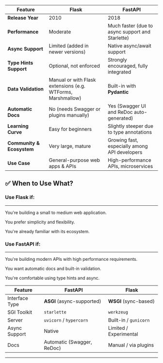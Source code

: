 | Feature                   | **Flask**                                                   | **FastAPI**                                      |
| ------------------------- | ----------------------------------------------------------- | ------------------------------------------------ |
| **Release Year**          | 2010                                                        | 2018                                             |
| **Performance**           | Moderate                                                    | Much faster (due to async support and Starlette) |
| **Async Support**         | Limited (added in newer versions)                           | Native async/await support                       |
| **Type Hints Support**    | Optional, not enforced                                      | Strongly encouraged, fully integrated            |
| **Data Validation**       | Manual or with Flask extensions (e.g. WTForms, Marshmallow) | Built-in with **Pydantic**                       |
| **Automatic Docs**        | No (needs Swagger or plugins manually)                      | Yes (Swagger UI and ReDoc auto-generated)        |
| **Learning Curve**        | Easy for beginners                                          | Slightly steeper due to type annotations         |
| **Community & Ecosystem** | Very large, mature                                          | Growing fast, especially among API developers    |
| **Use Case**              | General-purpose web apps & APIs                             | High-performance APIs, microservices             |




✅ When to Use What?
---

### Use Flask if:
---

You're building a small to medium web application.

You prefer simplicity and flexibility.

You're already familiar with its ecosystem.


### Use FastAPI if:
---

You're building modern APIs with high performance requirements.

You want automatic docs and built-in validation.

You're comfortable using type hints and async.



| Feature         | FastAPI                          | Flask                           |
|----------------|----------------------------------|---------------------------------|
| Interface Type | **ASGI** (async-supported)       | **WSGI** (sync-based)           |
| SGI Toolkit    | `starlette`                      | `werkzeug`                      |
| Server         | `uvicorn` / `hypercorn`          | Built-in / `gunicorn`           |
| Async Support  | Native                           | Limited / Experimental          |
| Docs           | Automatic (Swagger, ReDoc)       | Manual / via plugins            |


---




